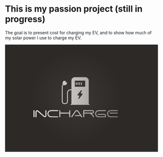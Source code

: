 # This is my passion project (still in progress)

The goal is to present cost for charging my EV, and to show how much of my solar power I use to charge my EV.

![Alt text](InCharge.Client\wwwroot\Incharge.png)
